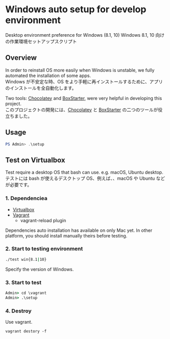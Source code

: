 # Windows auto setup for develop environment

Desktop environment preference for Windows (8.1, 10)
Windows 8.1, 10 向けの作業環境セットアップスクリプト

## Overview

In order to reinstall OS more easily when Windows is unstable, we fully automated the installation of some apps.  
Windows が不安定な時、OS をより手軽に再インストールするために、アプリのインストールを全自動化します。

Two tools: [Chocolatey](https://chocolatey.org) and [BoxStarter](https://boxstarter.org), were very helpful in developing this project.  
このプロジェクトの開発には、[Chocolatey](https://chocolatey.org) と [BoxStarter](https://boxstarter.org) の二つのツールが役立ちました。

## Usage

```PowerShell
PS Admin> .\setup
```

## Test on Virtualbox

Test require a desktop OS that bash can use. e.g. macOS, Ubuntu desktop.  
テストには bash が使えるデスクトップ OS、例えば、、macOS や Ubuntu などが必要です。

### 1. Dependenciea

- [Virtualbox](https://www.virtualbox.org)
- [Vagrant](https://www.vagrantup.com)
  - vagrant-reload plugin

Dependencies auto installation has available on only Mac yet.
In other platform, you should install manually theirs before testing.

### 2. Start to testing environment

```sh
./test win{8.1|10}
```

Specify the version of Windows.

### 3. Start to test

```bat
Admin> cd \vagrant
Admin> .\setup
```

### 4. Destroy

Use vagrant.

```SH
vagrant destory -f
```
